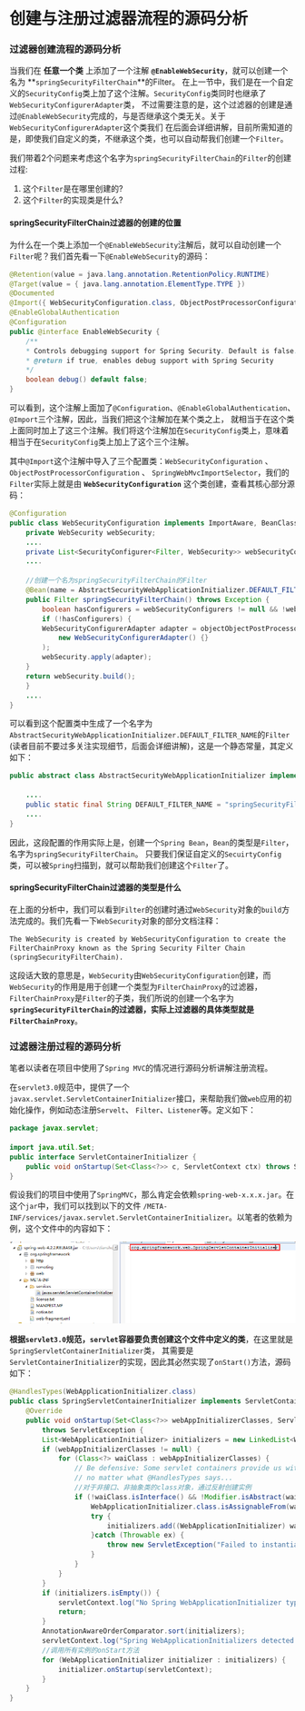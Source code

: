 创建与注册过滤器流程的源码分析
================================================================================
### 过滤器创建流程的源码分析
当我们在 **任意一个类** 上添加了一个注解 **`@EnableWebSecurity`**，就可以创建一个名为 **`springSecurityFilterChain`**的Filter。
在上一节中，我们是在一个自定义的`SecurityConfig`类上加了这个注解。`SecurityConfig`类同时也继承了`WebSecurityConfigurerAdapter`类，
不过需要注意的是，这个过滤器的创建是通过`@EnableWebSecurity`完成的，与是否继承这个类无关。关于`WebSecurityConfigurerAdapter`这个类我们
在后面会详细讲解，目前所需知道的是，即使我们自定义的类，不继承这个类，也可以自动帮我们创建一个`Filter`。

我们带着2个问题来考虑这个名字为`springSecurityFilterChain`的`Filter`的创建过程:
1. 这个`Filter`是在哪里创建的?
2. 这个`Filter`的实现类是什么?

#### springSecurityFilterChain过滤器的创建的位置
为什么在一个类上添加一个`@EnableWebSecurity`注解后，就可以自动创建一个`Filter`呢？我们首先看一下`@EnableWebSecurity`的源码：
```java
@Retention(value = java.lang.annotation.RetentionPolicy.RUNTIME)
@Target(value = { java.lang.annotation.ElementType.TYPE })
@Documented
@Import({ WebSecurityConfiguration.class, ObjectPostProcessorConfiguration.class,SpringWebMvcImportSelector.class })
@EnableGlobalAuthentication
@Configuration
public @interface EnableWebSecurity {
    /**
    * Controls debugging support for Spring Security. Default is false.
    * @return if true, enables debug support with Spring Security
    */
    boolean debug() default false;
}
```
可以看到，这个注解上面加了`@Configuration`、`@EnableGlobalAuthentication`、`@Import`三个注解，因此，当我们把这个注解加在某个类之上，
就相当于在这个类上面同时加上了这三个注解。我们将这个注解加在`SecurityConfig`类上，意味着相当于在`SecurityConfig`类上加上了这个三个注解。

其中`@Import`这个注解中导入了三个配置类：`WebSecurityConfiguration` 、`ObjectPostProcessorConfiguration` 、
`SpringWebMvcImportSelector`，我们的`Filter`实际上就是由 **`WebSecurityConfiguration`** 这个类创建，查看其核心部分源码：
```java
@Configuration
public class WebSecurityConfiguration implements ImportAware, BeanClassLoaderAware {
    private WebSecurity webSecurity;
    ....
    private List<SecurityConfigurer<Filter, WebSecurity>> webSecurityConfigurers;
    ....
     
    //创建一个名为springSecurityFilterChain的Filter
    @Bean(name = AbstractSecurityWebApplicationInitializer.DEFAULT_FILTER_NAME)
    public Filter springSecurityFilterChain() throws Exception {
        boolean hasConfigurers = webSecurityConfigurers != null && !webSecurityConfigurers.isEmpty();
        if (!hasConfigurers) {
        WebSecurityConfigurerAdapter adapter = objectObjectPostProcessor.postProcess(
            new WebSecurityConfigurerAdapter() {}
        );
        webSecurity.apply(adapter);
    }
    return webSecurity.build();
    }
    ....
}
```
可以看到这个配置类中生成了一个名字为`AbstractSecurityWebApplicationInitializer.DEFAULT_FILTER_NAME`的`Filter`
(读者目前不要过多关注实现细节，后面会详细讲解)，这是一个静态常量，其定义如下：
```java
public abstract class AbstractSecurityWebApplicationInitializer implements WebApplicationInitializer {
     
    ....
    public static final String DEFAULT_FILTER_NAME = "springSecurityFilterChain";
    ....
}
```
因此，这段配置的作用实际上是，创建一个`Spring Bean`，`Bean`的类型是`Filter`，名字为`springSecurityFilterChain`。
只要我们保证自定义的`SecuirtyConfig`类，可以被`Spring`扫描到，就可以帮助我们创建这个`Filter`了。 

#### springSecurityFilterChain过滤器的类型是什么
在上面的分析中，我们可以看到`Filter`的创建时通过`WebSecurity`对象的`build`方法完成的。我们先看一下`WebSecurity`对象的部分文档注释：
```
The WebSecurity is created by WebSecurityConfiguration to create the FilterChainProxy known as the Spring Security Filter Chain (springSecurityFilterChain). 
```
这段话大致的意思是，`WebSecurity`由`WebSecurityConfiguration`创建，而`WebSecurity`的作用是用于创建一个类型为`FilterChainProxy`的过滤器，
`FilterChainProxy`是`Filter`的子类，我们所说的创建一个名字为 **`springSecurityFilterChain`**的过滤器，实际上过滤器的具体类型就是**`FilterChainProxy`**。

### 过滤器注册过程的源码分析
笔者以读者在项目中使用了`Spring MVC`的情况进行源码分析讲解注册流程。

在`servlet3.0`规范中，提供了一个`javax.servlet.ServletContainerInitializer`接口，来帮助我们做`web`应用的初始化操作，例如动态注册`Servelt`、
`Filter`、`Listener`等。定义如下：
```java
package javax.servlet;
     
import java.util.Set;
public interface ServletContainerInitializer {
    public void onStartup(Set<Class<?>> c, ServletContext ctx) throws ServletException; 
}
```
假设我们的项目中使用了`SpringMVC`，那么肯定会依赖`spring-web-x.x.x.jar`。在这个`jar`中，我们可以找到以下的文件
`/META-INF/services/javax.servlet.ServletContainerInitializer`。以笔者的依赖为例，这个文件中的内容如下：

![p2](img/p2.png)

**根据`servlet3.0`规范，`servlet`容器要负责创建这个文件中定义的类**，在这里就是`SpringServletContainerInitializer`类，
其需要是`ServletContainerInitializer`的实现，因此其必然实现了`onStart()`方法，源码如下：
```java
@HandlesTypes(WebApplicationInitializer.class)
public class SpringServletContainerInitializer implements ServletContainerInitializer {
    @Override
    public void onStartup(Set<Class<?>> webAppInitializerClasses, ServletContext servletContext)
        throws ServletException {
        List<WebApplicationInitializer> initializers = new LinkedList<WebApplicationInitializer>();
        if (webAppInitializerClasses != null) {
            for (Class<?> waiClass : webAppInitializerClasses) {
                // Be defensive: Some servlet containers provide us with invalid classes,
                // no matter what @HandlesTypes says...
                //对于非接口、非抽象类的class对象，通过反射创建实例
                if (!waiClass.isInterface() && !Modifier.isAbstract(waiClass.getModifiers()) &&
                    WebApplicationInitializer.class.isAssignableFrom(waiClass)) {
                    try {
                        initializers.add((WebApplicationInitializer) waiClass.newInstance());
                    }catch (Throwable ex) {
                        throw new ServletException("Failed to instantiate WebApplicationInitializer class", ex);
                    }
                }
    		}
    	}
    	if (initializers.isEmpty()) {
            servletContext.log("No Spring WebApplicationInitializer types detected on classpath");
    		return;
    	}
        AnnotationAwareOrderComparator.sort(initializers);
    	servletContext.log("Spring WebApplicationInitializers detected on classpath: " + initializers);
        //调用所有实例的onStart方法
    	for (WebApplicationInitializer initializer : initializers) {
    	    initializer.onStartup(servletContext);
    	}
    }
}
```



